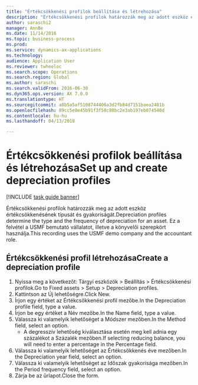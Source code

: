 ```yaml
--- 
title: "Értékcsökkenési profilok beállítása és létrehozása"
description: "Értékcsökkenési profilok határozzák meg az adott eszköz értékcsökkenésének típusát és gyakoriságát."
author: saraschi2
manager: AnnBe
ms.date: 11/14/2016
ms.topic: business-process
ms.prod: 
ms.service: dynamics-ax-applications
ms.technology: 
audience: Application User
ms.reviewer: twheeloc
ms.search.scope: Operations
ms.search.region: Global
ms.author: saraschi
ms.search.validFrom: 2016-06-30
ms.dyn365.ops.version: AX 7.0.0
ms.translationtype: HT
ms.sourcegitcommit: a8b5a5af5108744406a3d2fb84d7151baea2481b
ms.openlocfilehash: 89cc5e0e45b91f3f58c88bc2e3ab197eb074540d
ms.contentlocale: hu-hu
ms.lasthandoff: 04/13/2018

---
```

# <a name="set-up-and-create-depreciation-profiles"></a><span data-ttu-id="1b8b4-103">Értékcsökkenési profilok beállítása és létrehozása</span><span class="sxs-lookup"><span data-stu-id="1b8b4-103">Set up and create depreciation profiles</span></span>

[!INCLUDE [task guide banner](../../includes/task-guide-banner.md)]

<span data-ttu-id="1b8b4-104">Értékcsökkenési profilok határozzák meg az adott eszköz értékcsökkenésének típusát és gyakoriságát.</span><span class="sxs-lookup"><span data-stu-id="1b8b4-104">Depreciation profiles determine the type and the frequency of depreciation for an asset.</span></span>   <span data-ttu-id="1b8b4-105">Ez a felvétel a USMF bemutató vállalatot, illetve a könyvelői szerepkört használja.</span><span class="sxs-lookup"><span data-stu-id="1b8b4-105">This recording uses the USMF demo company and the accountant role.</span></span>


## <a name="create-a-depreciation-profile"></a><span data-ttu-id="1b8b4-106">Értékcsökkenési profil létrehozása</span><span class="sxs-lookup"><span data-stu-id="1b8b4-106">Create a depreciation profile</span></span>
1. <span data-ttu-id="1b8b4-107">Nyissa meg a következőt: Tárgyi eszközök > Beállítás > Értékcsökkenési profilok.</span><span class="sxs-lookup"><span data-stu-id="1b8b4-107">Go to Fixed assets > Setup > Depreciation profiles.</span></span>
2. <span data-ttu-id="1b8b4-108">Kattintson az Új lehetőségre.</span><span class="sxs-lookup"><span data-stu-id="1b8b4-108">Click New.</span></span>
3. <span data-ttu-id="1b8b4-109">Írjon egy értéket az Értékcsökkenési profil mezőbe.</span><span class="sxs-lookup"><span data-stu-id="1b8b4-109">In the Depreciation profile field, type a value.</span></span>
4. <span data-ttu-id="1b8b4-110">Írjon be egy értéket a Név mezőbe.</span><span class="sxs-lookup"><span data-stu-id="1b8b4-110">In the Name field, type a value.</span></span>
5. <span data-ttu-id="1b8b4-111">Válassza ki valamelyik lehetőséget a Módszer mezőben.</span><span class="sxs-lookup"><span data-stu-id="1b8b4-111">In the Method field, select an option.</span></span>
    * <span data-ttu-id="1b8b4-112">A degresszív lehetőség kiválasztása esetén meg kell adnia egy százalékot a Százalék mezőben.</span><span class="sxs-lookup"><span data-stu-id="1b8b4-112">If selecting reducing balance, you will need to enter a percentage in the Percentage field.</span></span>  
6. <span data-ttu-id="1b8b4-113">Válassza ki valamelyik lehetőséget az Értékcsökkenés éve mezőben.</span><span class="sxs-lookup"><span data-stu-id="1b8b4-113">In the Depreciation year field, select an option.</span></span>
7. <span data-ttu-id="1b8b4-114">Válassza ki valamelyik lehetőséget az Időszak gyakorisága mezőben.</span><span class="sxs-lookup"><span data-stu-id="1b8b4-114">In the Period frequency field, select an option.</span></span>
8. <span data-ttu-id="1b8b4-115">Zárja be az űrlapot.</span><span class="sxs-lookup"><span data-stu-id="1b8b4-115">Close the form.</span></span>


